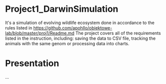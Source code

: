 # Project1_DarwinSimulation
It's a simulation of evolving wildlife ecosystem done in accordance to the rules listed in
https://github.com/apohllo/obiektowe-lab/blob/master/proj1/Readme.md
The project covers all of the requirements listed in the instruction, including: saving the data to CSV file, tracking the animals with the same genom or
processing data into charts.

# Presentation
...
 
